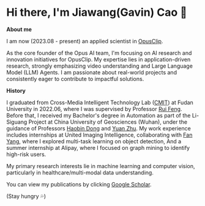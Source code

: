# Hi there, I'm Jiawang(Gavin) Cao 👋

**About me**

I am now (2023.08 - present) an applied scientist in [OpusClip](https://clip.opus.pro/).

As the core founder of the Opus AI team, I'm focusing on AI research and innovation initiatives for OpusClip. My expertise lies in application-driven research, strongly emphasizing video understanding and Large Language Model (LLM) Agents. I am passionate about real-world projects and consistently eager to contribute to impactful solutions.


**History**

I graduated from Cross-Media Intelligent Technology Lab ([CMIT](https://cmit.fudan.edu.cn/_t4252/main.htm)) at Fudan University in 2022.06, where I was supervised by Professor [Rui Feng](https://faculty.fudan.edu.cn/fengrui/zh_CN/zdylm/644047/list/index.htm). Before that, I received my Bachelor's degree in Automation as part of the Li-Siguang Project at China University of Geosciences (Wuhan), under the guidance of Professors [Haobin Dong](https://grzy.cug.edu.cn/donghaobin/zh_CN/index.htm) and [Yuan Zhu](https://grzy.cug.edu.cn/zhuyuan/zh_CN/index.htm). My work experience includes internships at United Imaging Intelligence, collaborating with [Fan Yang](https://fyangneil.github.io/), where I explored multi-task learning on object detection, And a summer internship at Alipay, where I focused on graph mining to identify high-risk users.

My primary research interests lie in machine learning and computer vision, particularly in healthcare/multi-modal data understanding. 

You can view my publications by clicking [Google Scholar](https://scholar.google.com/citations?user=UJ1OJPwAAAAJ&hl=en&oi=ao).


(Stay hungry 💦)


